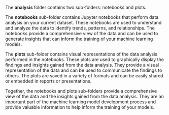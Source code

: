 The <b>analysis</b> folder contains two sub-folders: notebooks and plots.

The <b>notebooks</b> sub-folder contains Jupyter notebooks that perform data analysis on your current dataset. These notebooks are used to understand and analyze the data to identify trends, patterns, and relationships. The notebooks provide a comprehensive view of the data and can be used to generate insights that can inform the training of your machine learning models.

The <b>plots</b> sub-folder contains visual representations of the data analysis performed in the notebooks. These plots are used to graphically display the findings and insights gained from the data analysis. They provide a visual representation of the data and can be used to communicate the findings to others. The plots are saved in a variety of formats and can be easily shared or embedded in reports or presentations.

Together, the notebooks and plots sub-folders provide a comprehensive view of the data and the insights gained from the data analysis. They are an important part of the machine learning model development process and provide valuable information to help inform the training of your models.
